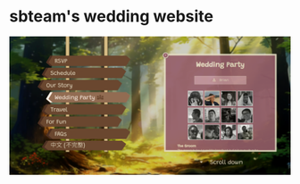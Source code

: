 # sbteam's wedding website

![Website screenshot](https://raw.githubusercontent.com/swwang/swwang.github.io/refs/heads/main/screenshots/devlog01.png)
